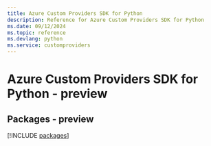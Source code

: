 ```yaml
---
title: Azure Custom Providers SDK for Python
description: Reference for Azure Custom Providers SDK for Python
ms.date: 09/12/2024
ms.topic: reference
ms.devlang: python
ms.service: customproviders
---
```

# Azure Custom Providers SDK for Python - preview
## Packages - preview
[!INCLUDE [packages](custom-providers-index.md)]